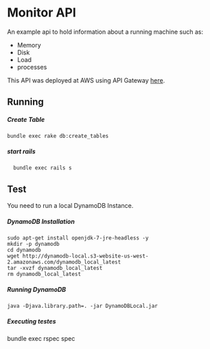 # Monitor API

An example api to hold information about a running machine such as:
* Memory
* Disk
* Load
* processes

This API was deployed at AWS using API Gateway [here](https://r91t8rksue.execute-api.us-west-2.amazonaws.com/prod/instances/usage).

## Running
##### Create Table
```shell 
bundle exec rake db:create_tables
```
##### start rails
```shell 
  bundle exec rails s
```
## Test
You need to run a local DynamoDB Instance.
##### DynamoDB Installation
```shell
sudo apt-get install openjdk-7-jre-headless -y
mkdir -p dynamodb
cd dynamodb
wget http://dynamodb-local.s3-website-us-west-2.amazonaws.com/dynamodb_local_latest
tar -xvzf dynamodb_local_latest
rm dynamodb_local_latest
```
##### Running DynamoDB
```shell
java -Djava.library.path=. -jar DynamoDBLocal.jar
```
##### Executing testes
  bundle exec rspec spec

